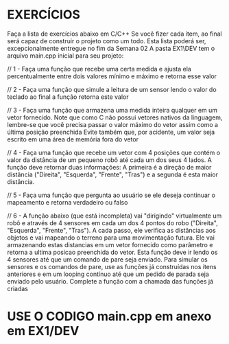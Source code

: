 # EXERCÍCIOS
Faça a lista de exercícios abaixo em C/C++
Se você fizer cada ítem, ao final será capaz de construir o projeto como um todo.
Esta lista poderá ser, excepcionalmente entregue no fim da Semana 02
A pasta EX1\DEV tem o arquivo main.cpp inicial para seu projeto:

// 1 -  Faça uma função que recebe uma certa medida e ajusta ela percentualmente entre dois valores mínimo e máximo e retorna esse valor

// 2 - Faça uma função que simule a leitura de um sensor lendo o valor do teclado ao final a função retorna este valor

// 3 - Faça uma função que armazena uma medida inteira qualquer em um vetor fornecido. Note que como C não possui vetores nativos da linguagem, lembre-se que você precisa passar o valor máximo do vetor assim como a última posição preenchida Evite também que, por acidente, um valor seja escrito em uma área de memória fora do vetor
  
// 4 - Faça uma função que recebe um vetor com 4 posições que contém o valor da distância de um pequeno robô até cada um dos seus 4 lados. A função deve retornar duas informações: A primeira é a direção de maior distância ("Direita", "Esquerda", "Frente", "Tras") e a segunda é esta maior distância.

// 5 - Faça uma função que pergunta ao usuário se ele deseja continuar o mapeamento e retorna verdadeiro ou falso

// 6 - A função abaixo (que está incompleta) vai "dirigindo" virtualmente um robô  e através de 4 sensores em cada um dos 4 pontos do robo ("Direita", "Esquerda", "Frente", "Tras"). A cada passo, ele verifica as distâncias aos objetos e vai mapeando o terreno para uma movimentação futura. Ele vai armazenando estas distancias em um vetor fornecido como parâmetro e retorna a ultima posicao preenchida do vetor. Esta função deve ir lendo os 4 sensores até que um comando de pare seja enviado.  Para simular os sensores e os comandos de pare, use as funções já construídas nos ítens anteriores e em um looping contínuo até que um pedido de parada seja enviado pelo usuário. Complete a função com a chamada das funções já criadas
  
# USE O CODIGO main.cpp em anexo em EX1/DEV
